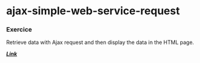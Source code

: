 # ajax-simple-web-service-request


### Exercice


Retrieve data with Ajax request and then display the data in the HTML page.

***[Link](https://jptsr.github.io/ajax-simple-web-service-request/)***
